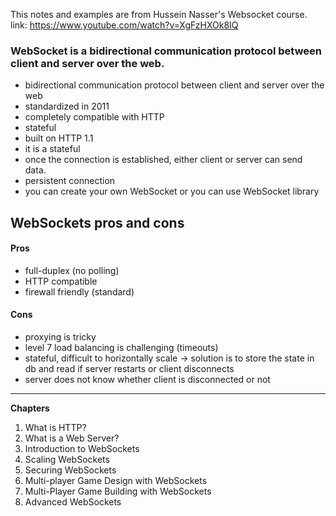  This notes and examples are from Hussein Nasser's Websocket course. link: https://www.youtube.com/watch?v=XgFzHXOk8IQ

### WebSocket is a bidirectional communication protocol between client and server over the web.

- bidirectional communication protocol between client and server over the web
- standardized in 2011
- completely compatible with HTTP
- stateful
- built on HTTP 1.1
- it is a stateful
- once the connection is established, either client or server can send data.
- persistent connection
- you can create your own WebSocket or you can use WebSocket library

## WebSockets pros and cons

#### Pros
- full-duplex (no polling)
- HTTP compatible
- firewall friendly (standard)

#### Cons
- proxying is tricky
- level 7 load balancing is challenging (timeouts)
- stateful, difficult to horizontally scale -> solution is to store the state in db and read if server restarts or client disconnects 
- server does not know whether client is disconnected or not

<hr>


**Chapters**
1. What is HTTP?
2. What is a Web Server?
3. Introduction to WebSockets
4. Scaling WebSockets
5. Securing WebSockets
6. Multi-player Game Design with WebSockets 
7. Multi-Player Game Building with WebSockets 
8. Advanced WebSockets
